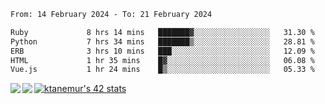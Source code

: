 <!--START_SECTION:waka-->

```txt
From: 14 February 2024 - To: 21 February 2024

Ruby             8 hrs 14 mins   ███████▓░░░░░░░░░░░░░░░░░   31.30 %
Python           7 hrs 34 mins   ███████▒░░░░░░░░░░░░░░░░░   28.81 %
ERB              3 hrs 10 mins   ███░░░░░░░░░░░░░░░░░░░░░░   12.09 %
HTML             1 hr 35 mins    █▓░░░░░░░░░░░░░░░░░░░░░░░   06.08 %
Vue.js           1 hr 24 mins    █▒░░░░░░░░░░░░░░░░░░░░░░░   05.33 %
```

<!--END_SECTION:waka-->
<a href="https://github.com/anuraghazra/github-readme-stats">
  <img align="left" src="https://github-readme-stats.vercel.app/api?username=Tanesan&count_private=true&show_icons=true" />
<img align="left" src="https://github-readme-stats.vercel.app/api/top-langs/?username=Tanesan" />
</a>

[![ktanemur's 42 stats](https://badge42.vercel.app/api/v2/cl1wslf6s002109l771rng2w8/stats?cursusId=21&coalitionId=62)](https://github.com/JaeSeoKim/badge42)
